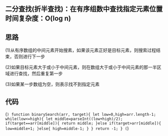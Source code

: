 ## 二分查找(折半查找)：在有序组数中查找指定元素位置   时间复杂度：O(log n)

## 思路 

(1)从有序数组的中间元素开始搜素，如果该元素正好是目标元素，则搜索过程结束，否则进行下一步

(2)如果目标元素大于或小于中间元素，则在数组大于或小于中间元素的那一半区域进行查找，然后重复第一步

(3)如果某一步数组为空，则表示找不到指定元素

## 代码 

(```)
function binarySearch(arr, target){
	let low=0,high=arr.length-1;
	while(low<=high){
		let middle=parseInt((low+high)/2);
		if(target==arr[middle]){
			return middle;
		}else if(target>arr[middle]){
			low=middle+1;
		}else{
			high=middle-1;
		}
	}
	return -1;
}
(```)